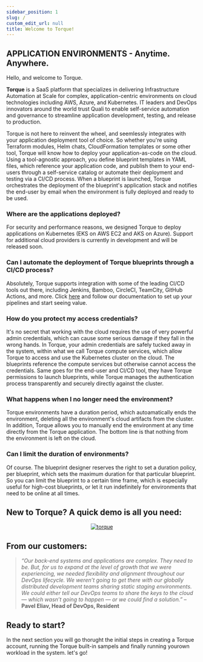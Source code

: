 ```yaml
---
sidebar_position: 1
slug: /
custom_edit_url: null
title: Welcome to Torque!
---
```



## APPLICATION ENVIRONMENTS - Anytime. Anywhere.
Hello, and welcome to Torque. 

**Torque** is a SaaS platform that specializes in delivering Infrastructure Automation at Scale for complex, application-centric environments on cloud technologies including AWS, Azure, and Kubernetes. IT leaders and DevOps innovators around the world trust Quali to enable self-service automation and governance to streamline application development, testing, and release to production.

Torque is not here to reinvent the wheel, and seemlessly integrates with your application deployment tool of choice. So whether you're using Terraform modules, Helm chats, CloudFormation templates or some other tool, Torque will know how to deploy your application-as-code on the cloud. Using a tool-agnostic approach, you define blueprint templates in YAML files, which reference your application code, and publish them to your end-users through a self-service catalog or automate their deployment and testing via a CI/CD process. When a blueprint is launched, Torque orchestrates the deployment of the blueprint's application stack and notifies the end-user by email when the environment is fully deployed and ready to be used.

### Where are the applications deployed?
For security and performance reasons, we designed Torque to deploy applications on Kubernetes (EKS on AWS EC2 and AKS on Azure). Support for additional cloud providers is currently in development and will be released soon.

### Can I automate the deployment of Torque blueprints through a CI/CD process?
Absolutely, Torque supports integration with some of the leading CI/CD tools out there, including Jenkins, Bamboo, CircleCI, TeamCity, GitHub Actions, and more. Click [here](/eco-system/ci-cd) and follow our documentation to set up your pipelines and start seeing value.

### How do you protect my access credentials?
It's no secret that working with the cloud requires the use of very powerful admin credentials, which can cause some serious damage if they fall in the wrong hands. In Torque, your admin credentials are safely tucked away in the system, within what we call Torque compute services, which allow Torque to access and use the Kubernetes cluster on the cloud. The blueprints reference the compute services but otherwise cannot access the credentials. Same goes for the end-user and CI/CD tool, they have Torque permissions to launch blueprints, while Torque manages the authentication process transparently and securely directly against the cluster.

### What happens when I no longer need the environment?
Torque environments have a duration period, which autoamatically ends the environment, deleting all the environment's cloud artifacts from the cluster. In addition, Torque allows you to manually end the environment at any time directly from the Torque application. The bottom line is that nothing from the environment is left on the cloud.

### Can I limit the duration of environments?
Of course. The blueprint designer reserves the right to set a duration policy, per blueprint, which sets the maximum duration for that particular blueprint. So you can limit the blueprint to a certain time frame, which is especially useful for high-cost blueprints, or let it run indefinitely for environments that need to be online at all times.

## New to Torque? A quick demo is all you need: 
<div align="center">
  <a href="https://youtu.be/kMbJ7IRDV7w"><img src="https://img.youtube.com/vi/kMbJ7IRDV7w/0.jpg" alt="torque"></img></a>
</div>


## From our customers:
> *“Our back-end systems and applications are complex. They need to be. But, for us to expand at the level of growth that we were experiencing, we needed flexibility and alignment throughout our DevOps lifecycle. We weren’t going to get there with our globally distributed development teams sharing static staging environments. We could either tell our DevOps teams to share the keys to the cloud — which wasn’t going to happen — or we could find a solution.”* – **Pavel Eliav, Head of DevOps, Resident**

## Ready to start?
In the next section you will go thorught the initial steps in creating a Torque account, running the Torque built-in sampels and finally running yourown workload in the system. let's go!

 


